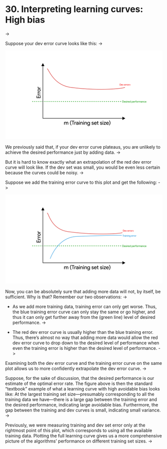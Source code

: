# 30. Interpreting learning curves: High bias
->

Suppose your dev error curve looks like this:
->

![img](../imgs/C30_01.png)

We previously said that, if your dev error curve plateaus, you are unlikely to achieve the desired performance just by adding data.
->

But it is hard to know exactly what an extrapolation of the red dev error curve will look like. If the dev set was small, you would be even less certain because the curves could be noisy.
->

Suppose we add the training error curve to this plot and get the following:
->

![img](../imgs/C30_02.png)

Now, you can be absolutely sure that adding more data will not, by itself, be sufficient. Why is that? Remember our two observations:
->

* As we add more training data, training error can only get worse. Thus, the blue training error curve can only stay the same or go higher, and thus it can only get further away from the (green line) level of desired performance.
->


* The red dev error curve is usually higher than the blue training error. Thus, there’s almost no way that adding more data would allow the red dev error curve to drop down to the desired level of performance when even the training error is higher than the desired level of performance.
->


Examining both the dev error curve and the training error curve on the same plot allows us to more confidently extrapolate the dev error curve.
->


Suppose, for the sake of discussion, that the desired performance is our estimate of the optimal error rate. The figure above is then the standard “textbook” example of what a learning curve with high avoidable bias looks like: At the largest training set size—presumably corresponding to all the training data we have—there is a large gap between the training error and the desired performance, indicating large avoidable bias. Furthermore, the gap between the training and dev curves is small, indicating small variance.
->


Previously, we were measuring training and dev set error only at the rightmost point of this plot, which corresponds to using all the available training data. Plotting the full learning curve gives us a more comprehensive picture of the algorithms’ performance on different training set sizes.
->
